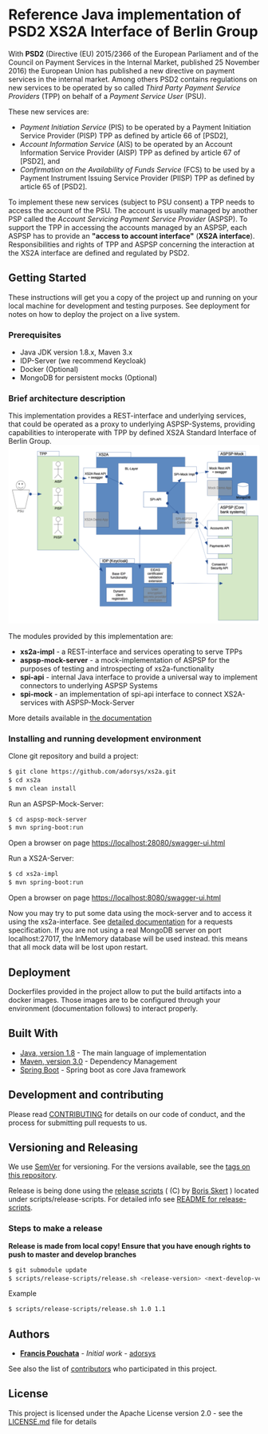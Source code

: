# Reference Java implementation of PSD2 XS2A Interface of Berlin Group
With **PSD2** (Directive (EU) 2015/2366 of the European Parliament and of the Council on Payment Services in the 
Internal Market, published 25 November 2016) the European Union has published a new directive on payment services 
in the internal market. 
Among others PSD2 contains regulations on new services to be operated by so called 
*Third Party Payment Service Providers* (TPP) on behalf of a *Payment Service User* (PSU).
 
These new services are:
* *Payment Initiation Service* (PIS) to be operated by a Payment Initiation Service Provider (PISP) TPP as defined by article 66 of [PSD2],
* *Account Information Service* (AIS) to be operated by an Account Information Service Provider (AISP) TPP as defined by article 67 of [PSD2], and
* *Confirmation on the Availability of Funds Service* (FCS) to be used by a Payment Instrument Issuing Service Provider (PIISP) TPP as defined by article 65 of [PSD2].

To implement these new services (subject to PSU consent) a TPP needs to access the account of the PSU. 
The account is usually managed by another PSP called the *Account Servicing Payment Service Provider* (ASPSP). 
To support the TPP in accessing the accounts managed by an ASPSP, each ASPSP has to provide an **"access to account 
interface"** (**XS2A interface**).
Responsibilities and rights of TPP and ASPSP concerning the interaction at the XS2A interface are defined and 
regulated by PSD2.
 

## Getting Started

These instructions will get you a copy of the project up and running on your local machine for development and testing purposes. See deployment for notes on how to deploy the project on a live system.

### Prerequisites

- Java JDK version 1.8.x, Maven 3.x
- IDP-Server (we recommend Keycloak)
- Docker (Optional)
- MongoDB for persistent mocks (Optional)

### Brief architecture description

This implementation provides a REST-interface and underlying services, that could be operated as a proxy to underlying ASPSP-Systems,
providing capabilities to interoperate with TPP by defined XS2A Standard Interface of Berlin Group.
![Component diagram][Whitebox.png]

[Whitebox.png]: doc/architecture/Whitebox.png "Component diagram"

The modules provided by this implementation are:
* **xs2a-impl** - a REST-interface and services operating to serve TPPs
* **aspsp-mock-server** - a mock-implementation of ASPSP for the purposes of testing and introspecting of xs2a-functionality
* **spi-api** - internal Java interface to provide a universal way to implement connectors to underlying ASPSP Systems
* **spi-mock** - an implementation of spi-api interface to connect XS2A-services with ASPSP-Mock-Server

More details available in [the documentation](doc/README.md)

### Installing and running development environment

Clone git repository and build a project:
```bash
$ git clone https://github.com/adorsys/xs2a.git
$ cd xs2a
$ mvn clean install
```

Run an ASPSP-Mock-Server:
```bash
$ cd aspsp-mock-server
$ mvn spring-boot:run
```
Open a browser on page [https://localhost:28080/swagger-ui.html]()

Run a XS2A-Server:
```bash
$ cd xs2a-impl
$ mvn spring-boot:run 
```
Open a browser on page [https://localhost:8080/swagger-ui.html]()

Now you may try to put some data using the mock-server and to access it using the xs2a-interface.
See [detailed documentation](doc/spec/README.md) for a requests specification.
If you are not using a real MongoDB server on port localhost:27017, the InMemory database will be used instead.
this means that all mock data will be lost upon restart.

## Deployment

Dockerfiles provided in the project allow to put the build artifacts into a docker images. Those images are to be
configured through your environment (documentation follows) to interact properly.

## Built With

* [Java, version 1.8](http://java.oracle.com) - The main language of implementation
* [Maven, version 3.0](https://maven.apache.org/) - Dependency Management
* [Spring Boot](https://projects.spring.io/spring-boot/) - Spring boot as core Java framework

## Development and contributing

Please read [CONTRIBUTING](doc/CONTRIBUTING.md) for details on our code of conduct, and the process for submitting pull requests to us.

## Versioning and Releasing

We use [SemVer](http://semver.org/) for versioning. For the versions available, see the [tags on this repository](https://github.com/your/project/tags).

Release is being done using the [release scripts](https://github.com/borisskert/release-scripts) ( (C) by [Boris Skert](https://github.com/borisskert) ) located under scripts/release-scripts.
For detailed info see [README for release-scripts](scripts/release-scripts/README.md).

### Steps to make a release

**Release is made from local copy! Ensure that you have enough rights to push to master and develop branches**
```bash
$ git submodule update
$ scripts/release-scripts/release.sh <release-version> <next-develop-version>
``` 
Example
```bash
$ scripts/release-scripts/release.sh 1.0 1.1
```
 

## Authors

* **[Francis Pouchata](mailto:fpo@adorsys.de)** - *Initial work* - [adorsys](https://www.adorsys.de)

See also the list of [contributors](doc/contributors.md) who participated in this project.

## License

This project is licensed under the Apache License version 2.0 - see the [LICENSE.md](LICENSE.md) file for details
